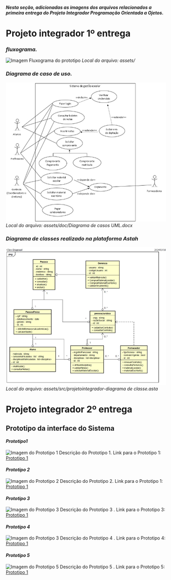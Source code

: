 

*__Nesta seção, adicionadas as imagens dos arquivos relacionados a primeira entrega do Projeto Integrador Programação Orientada a Ojetos.__*

# Projeto integrador 1º entrega

### *fluxograma.*
![Imagem Fluxograma do prototipo](./assets/public/image/img.jpg)
_Local do arquivo: assets/_

### *Diagrama de caso de uso.*
![Imagem Diagrama Caso de Uso](./assets/public/image/IMG-20240513-WA0001.jpg)
_Local do arquivo: assets/doc/Diagrama de casos UML.docx_ 

### *Diagrama de classes realizado na plataforma Astah*
![Imagem Diagrama de classes](./assets/public/image/DiagramaDeClasses-PI.jpg)
_Local do arquivo: assets/src/projetointegrador-diagrama de classe.asta_


# Projeto integrador 2º entrega

## Prototipo da interface do Sistema 


#### *Prototipo1*

![Imagem do Prototipo 1](caminho/para/imagem.jpg)
Descrição do Prototipo 1.
Link para o Prototipo 1: [Prototipo 1 ](https://www.Prototipo1)

#### *Prototipo 2*

![Imagem do Prototipo 2](caminho/para/imagem.jpg)
Descrição do Prototipo 2.
Link para o Prototipo 1: [Prototipo 1 ](https://www.Prototipo2)

#### *Prototipo 3*

![Imagem do Prototipo 3](caminho/para/imagem.jpg)
Descrição do Prototipo 3 .
Link para o Prototipo 3: [Prototipo 1 ](https://www.Prototipo3)

#### *Prototipo 4*

![Imagem do Prototipo 3](caminho/para/imagem.jpg)
Descrição do Prototipo 4 .
Link para o Prototipo 4: [Prototipo 1 ](https://www.Prototipo4)

#### *Prototipo 5*

![Imagem do Prototipo 5](caminho/para/imagem.jpg)
Descrição do Prototipo 5 .
Link para o Prototipo 5: [Prototipo 1 ](https://www.Prototipo5)
